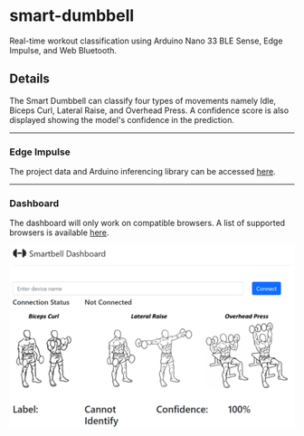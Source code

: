 # smart-dumbbell
Real-time workout classification using Arduino Nano 33 BLE Sense, Edge Impulse, and Web Bluetooth.

## Details

The Smart Dumbbell can classify four types of movements namely Idle, Biceps Curl, Lateral Raise, and Overhead Press. A confidence score is also displayed showing the model's confidence in the prediction.

---

### Edge Impulse

The project data and Arduino inferencing library can be accessed <a href="https://studio.edgeimpulse.com/public/161663/latest">here</a>.

---

### Dashboard

The dashboard will only work on compatible browsers. A list of supported browsers is available <a href="https://developer.mozilla.org/en-US/docs/Web/API/Web_Bluetooth_API#browser_compatibility">here</a>.

<a href="https://github.com/Attaulhaleem/smart-dumbbell/blob/main/Web Bluetooth/app/index.html">
  <img src="https://github.com/Attaulhaleem/smart-dumbbell/blob/main/docs/dashboard.png" align="center"/>
</a>
